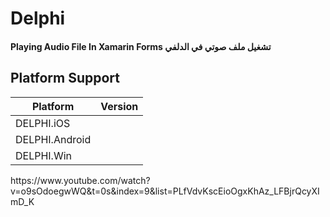 # Delphi

#### Playing Audio File In Xamarin Forms تشغيل ملف صوتي في الدلفي 
## Platform Support

|Platform|Version|
| ------------------- | :------------------: |
|DELPHI.iOS|
|DELPHI.Android|
|DELPHI.Win|





<p>
  https://www.youtube.com/watch?v=o9sOdoegwWQ&t=0s&index=9&list=PLfVdvKscEioOgxKhAz_LFBjrQcyXImD_K
</p>
